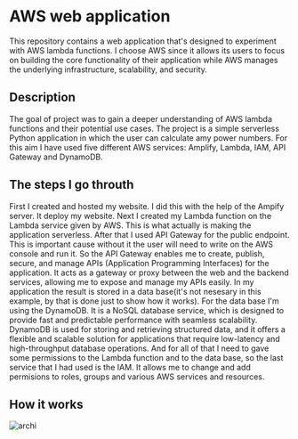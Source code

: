 # AWS web application
  
This repository contains a web application that's designed to experiment with AWS lambda functions. I choose AWS since it allows its users to focus on building the core functionality of their application while AWS manages the underlying infrastructure, scalability, and security.

## Description

The goal of project was to gain a deeper understanding of AWS lambda functions and their potential use cases. The project is a simple serverless Python application in which the user can calculate amy power numbers. For this aim I have used five different AWS services: Amplify, Lambda, IAM, API Gateway and DynamoDB. 

## The steps I go throuth

First I created and hosted my website. I did this with the help of the Ampify server. It deploy my website.
Next I created my Lambda function on the Lambda service given by AWS. This is what actually is making the application serverless.
After that I used API Gateway for the public endpoint. This is important cause without it the user will need to write on the AWS console and run it. So the API Gateway enables me to create, publish, secure, and manage APIs (Application Programming Interfaces) for the application. It acts as a gateway or proxy between the web and the backend services, allowing me to expose and manage my APIs easily.
In my application the result is stored in a data base(it's not nesesary in this example, by that is done just to show how it works). For the data base I'm using the DynamoDB. It is a NoSQL database service, which is designed to provide fast and predictable performance with seamless scalability. DynamoDB is used for storing and retrieving structured data, and it offers a flexible and scalable solution for applications that require low-latency and high-throughput database operations.
And for all of that I need to gave some permissions to the Lambda function and to the data base, so the last service that I had used is the IAM. It allows me to 
change and add permisions to roles, groups and various AWS services and resources. 

## How it works

![archi](https://github.com/Alis-elsys/School/assets/71932909/90947d5f-c2f9-426a-ac76-7c7cea9a70d5)
